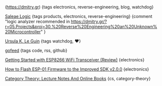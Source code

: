 
(https://dmitry.gr) {tags electronics, reverse-engineering, blog, watchdog}

[Saleae Logic](https://www.saleae.com/) {tags products, electronics, reverse-engineering} {comment "logic analyzer recommended in https://dmitry.gr/?r=05.Projects&proj=30.%20Reverse%20Engineering%20an%20Unknown%20Microcontroller" }

[Ursula K. Le Guin](https://www.ursulakleguin.com/home/) {tags watchdog, ❤}

[gofeed](https://github.com/mmcdole/gofeed) {tags code, rss, github}

[Getting Started with ESP8266 WiFi Transceiver (Review)](https://randomnerdtutorials.com/getting-started-with-esp8266-wifi-transceiver-review/) {electronics}

[How to Flash ESP-01 Firmware to the Improved SDK v2.0.0](https://www.allaboutcircuits.com/projects/flashing-the-ESP-01-firmware-to-SDK-v2.0.0-is-easier-now/) {electronics}

[Category Theory: Lecture Notes And Online Books](https://www.logicmatters.net/categories/) {cs, category-theory}

